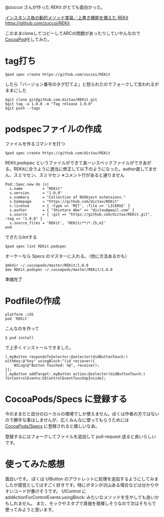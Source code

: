 @zuccoi さんが作った REKit がとても面白かった。

[インスタンス毎の動的メソッド実装／上書き機能を備えた REKit](http://runlooprun.wordpress.com/2013/02/12/rekit-intro/)
https://github.com/zuccoi/REKit

このままcloneしてコピーしてARCの問題があったりしていやんなので [CocoaPod](http://www.cocoapods.org/)化してみた。

# tag打ち

    $pod spec create https://github.com/zuccoi/REKit

したら「バージョン番号のタグ打てよ」と怒られたのでフォークして言われるがままにした

    $git clone git@github.com:dictav/REKit.git
    $git tag -a 1.0.0 -m "Tag release 1.0.0"
    $git push --tags

# podspecファイルの作成
ファイルを作るコマンドを打つ

    $pod spec create https://github.com/dictav/REKit

REKit.podspec というファイルができて長ーいスペックファイルができあがる。REKitに合うように適当に修正して以下のようになった。author直してません、スミマセン、スミマセン
※コメント行があると通りません

    Pod::Spec.new do |s|
      s.name         = "REKit"
      s.version      = "1.0.0"
      s.summary      = "Collection of NSObject extensions."
      s.homepage     = "https://github.com/dictav/REKit"
      s.license      = { :type => 'MIT', :file => 'LICENSE' }
      s.author       = { "Shintaro Abe" => "dictav@gmail.com" }
      s.source       = { :git => "https://github.com/dictav/REKit.git", :tag => "1.0.0" }
      s.source_files = 'REKit', 'REKit/**/*.{h,m}'
    end

できたらlintする

    $pod spec lint REKit.podspec

オーケーなら Specs のマスターに入れる。（他に方法あるかも）

    $mkdir ~/.cocoapods/master/REKit/1.0.0
    $mv REKit.podspec ~/.cocoapods/master/REKit/1.0.0

準備完了

# Podfileの作成

    platform :iOS
    pod 'REKit'

こんなのを作って

    $ pod install

で上手くインストールできました。

    [_myButton respondsToSelector:@selector(didButtonTouch:) withKey:@"key" usingBlock:^(id reciever){
        NSLog(@"Button Touched: %@", receiver);
    }];
    [_myButton addTarget:_myButton action:@selector(didButtonTouch:) forControlEvents:UIControlEventTouchUpInside];

# CocoaPods/Specs に登録する
今のままだと自分のローカルの環境でしか使えません。ぼくは作者の方ではないので勝手な事はしませんが、広くみんなに使ってもらうためには [CocoaPods/Specs](https://github.com/CocoaPods/Specs) に登録されると嬉しいなあ。

登録するにはフォークしてファイルを追加して pull-request 送ると良いらしいです。

# 使ってみた感想
面白いです。
ぼくは UIButton のアウトレットに処理を追加するようにしてみましたが感覚としてはすごく好きです。特にボタンが沢山ある場合などは分かりやすいコードが書けそうです。
UIControl に addActionForControlEvents:usingBlock: みたいなメソッドを生やしても良いかもしれません。
また、モックやスタブで真価を発揮しそうなので次はそちらで使ってみようと思います。
